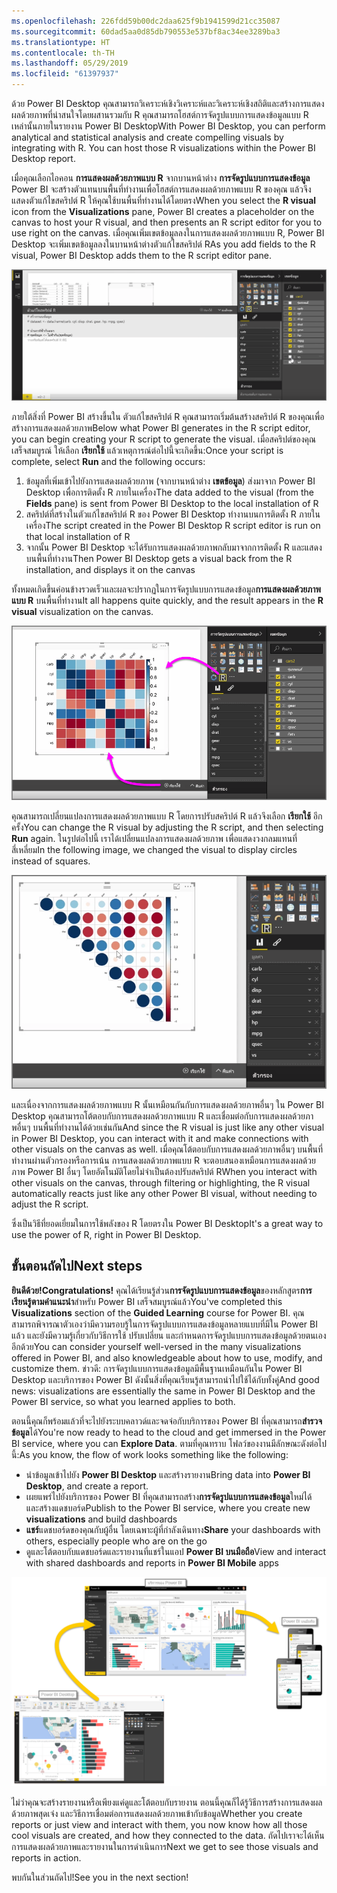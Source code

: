 ```yaml
---
ms.openlocfilehash: 226fdd59b00dc2daa625f9b1941599d21cc35087
ms.sourcegitcommit: 60dad5aa0d85db790553e537bf8ac34ee3289ba3
ms.translationtype: HT
ms.contentlocale: th-TH
ms.lasthandoff: 05/29/2019
ms.locfileid: "61397937"
---
```

<span data-ttu-id="6ab38-101">ด้วย Power BI Desktop คุณสามารถวิเคราะห์เชิงวิเคราะห์และวิเคราะห์เชิงสถิติและสร้างการแสดงผลด้วยภาพที่น่าสนใจโดยผสานรวมกับ R คุณสามารถโฮสต์การจัดรูปแบบการแสดงข้อมูลแบบ R เหล่านั้นภายในรายงาน Power BI Desktop</span><span class="sxs-lookup"><span data-stu-id="6ab38-101">With Power BI Desktop, you can perform analytical and statistical analysis and create compelling visuals by integrating with R. You can host those R visualizations within the Power BI Desktop report.</span></span>

<span data-ttu-id="6ab38-102">เมื่อคุณเลือกไอคอน **การแสดงผลด้วยภาพแบบ R** จากบานหน้าต่าง **การจัดรูปแบบการแสดงข้อมูล** Power BI จะสร้างตัวแทนบนพื้นที่ทำงานเพื่อโฮสต์การแสดงผลด้วยภาพแบบ R ของคุณ แล้วจึงแสดงตัวแก้ไขสคริปต์ R ให้คุณใช้บนพื้นที่ทำงานได้โดยตรง</span><span class="sxs-lookup"><span data-stu-id="6ab38-102">When you select the **R visual** icon from the **Visualizations** pane, Power BI creates a placeholder on the canvas to host your R visual, and then presents an R script editor for you to use right on the canvas.</span></span> <span data-ttu-id="6ab38-103">เมื่อคุณเพิ่มเขตข้อมูลลงในการแสดงผลด้วยภาพแบบ R, Power BI Desktop จะเพิ่มเขตข้อมูลลงในบานหน้าต่างตัวแก้ไขสคริปต์ R</span><span class="sxs-lookup"><span data-stu-id="6ab38-103">As you add fields to the R visual, Power BI Desktop adds them to the R script editor pane.</span></span>

![](media/3-11h-r-visual-integration/3-11h_1.png)

<span data-ttu-id="6ab38-104">ภายใต้สิ่งที่ Power BI สร้างขึ้นใน ตัวแก้ไขสคริปต์ R คุณสามารถเริ่มต้นสร้างสคริปต์ R ของคุณเพื่อสร้างการแสดงผลด้วยภาพ</span><span class="sxs-lookup"><span data-stu-id="6ab38-104">Below what Power BI generates in the R script editor, you can begin creating your R script to generate the visual.</span></span> <span data-ttu-id="6ab38-105">เมื่อสคริปต์ของคุณเสร็จสมบูรณ์ ให้เลือก **เรียกใช้** แล้วเหตุการณ์ต่อไปนี้จะเกิดขึ้น:</span><span class="sxs-lookup"><span data-stu-id="6ab38-105">Once your script is complete, select **Run** and the following occurs:</span></span>

1. <span data-ttu-id="6ab38-106">ข้อมูลที่เพิ่มเข้าไปยังการแสดงผลด้วยภาพ (จากบานหน้าต่าง **เขตข้อมูล**) ส่งมาจาก Power BI Desktop เพื่อการติดตั้ง R ภายในเครื่อง</span><span class="sxs-lookup"><span data-stu-id="6ab38-106">The data added to the visual (from the **Fields** pane) is sent from Power BI Desktop to the local installation of R</span></span>
2. <span data-ttu-id="6ab38-107">สคริปต์ที่สร้างในตัวแก้ไขสคริปต์ R ของ Power BI Desktop ทำงานบนการติดตั้ง R ภายในเครื่อง</span><span class="sxs-lookup"><span data-stu-id="6ab38-107">The script created in the Power BI Desktop R script editor is run on that local installation of R</span></span>
3. <span data-ttu-id="6ab38-108">จากนั้น Power BI Desktop จะได้รับการแสดงผลด้วยภาพกลับมาจากการติดตั้ง R และแสดงบนพื้นที่ทำงาน</span><span class="sxs-lookup"><span data-stu-id="6ab38-108">Then Power BI Desktop gets a visual back from the R installation, and displays it on the canvas</span></span>

<span data-ttu-id="6ab38-109">ทั้งหมดเกิดขึ้นค่อนข้างรวดเร็วและผลจะปรากฏในการจัดรูปแบบการแสดงข้อมูล**การแสดงผลด้วยภาพแบบ R** บนพื้นที่ทำงาน</span><span class="sxs-lookup"><span data-stu-id="6ab38-109">It all happens quite quickly, and the result appears in the **R visual** visualization on the canvas.</span></span>

![](media/3-11h-r-visual-integration/3-11h_2.png)

<span data-ttu-id="6ab38-110">คุณสามารถเปลี่ยนแปลงการแสดงผลด้วยภาพแบบ R โดยการปรับสคริปต์ R แล้วจึงเลือก **เรียกใช้** อีกครั้ง</span><span class="sxs-lookup"><span data-stu-id="6ab38-110">You can change the R visual by adjusting the R script, and then selecting **Run** again.</span></span> <span data-ttu-id="6ab38-111">ในรูปต่อไปนี้ เราได้เปลี่ยนแปลงการแสดงผลด้วยภาพ เพื่อแสดงวงกลมแทนที่สี่เหลี่ยม</span><span class="sxs-lookup"><span data-stu-id="6ab38-111">In the following image, we changed the visual to display circles instead of squares.</span></span>

![](media/3-11h-r-visual-integration/3-11h_3.png)

<span data-ttu-id="6ab38-112">และเนื่องจากการแสดงผลด้วยภาพแบบ R นั้นเหมือนกันกับการแสดงผลด้วยภาพอื่นๆ ใน Power BI Desktop คุณสามารถโต้ตอบกับการแสดงผลด้วยภาพแบบ R และเชื่อมต่อกับการแสดงผลด้วยภาพอื่นๆ บนพื้นที่ทำงานได้ด้วยเช่นกัน</span><span class="sxs-lookup"><span data-stu-id="6ab38-112">And since the R visual is just like any other visual in Power BI Desktop, you can interact with it and make connections with other visuals on the canvas as well.</span></span> <span data-ttu-id="6ab38-113">เมื่อคุณโต้ตอบกับการแสดงผลด้วยภาพอื่นๆ บนพื้นที่ทำงานผ่านตัวกรองหรือการเน้น การแสดงผลด้วยภาพแบบ R จะตอบสนองเหมือนการแสดงผลด้วยภาพ Power BI อื่นๆ โดยอัตโนมัติโดยไม่จำเป็นต้องปรับสคริปต์ R</span><span class="sxs-lookup"><span data-stu-id="6ab38-113">When you interact with other visuals on the canvas, through filtering or highlighting, the R visual automatically reacts just like any other Power BI visual, without needing to adjust the R script.</span></span>

<span data-ttu-id="6ab38-114">ซึ่งเป็นวิธีที่ยอดเยี่ยมในการใช้พลังของ R โดยตรงใน Power BI Desktop</span><span class="sxs-lookup"><span data-stu-id="6ab38-114">It's a great way to use the power of R, right in Power BI Desktop.</span></span>

## <a name="next-steps"></a><span data-ttu-id="6ab38-115">ขั้นตอนถัดไป</span><span class="sxs-lookup"><span data-stu-id="6ab38-115">Next steps</span></span>
<span data-ttu-id="6ab38-116">**ยินดีด้วย!**</span><span class="sxs-lookup"><span data-stu-id="6ab38-116">**Congratulations!**</span></span> <span data-ttu-id="6ab38-117">คุณได้เรียนรู้ส่วน**การจัดรูปแบบการแสดงข้อมูล**ของหลักสูตร**การเรียนรู้ตามคำแนะนำ**สำหรับ Power BI เสร็จสมบูรณ์แล้ว</span><span class="sxs-lookup"><span data-stu-id="6ab38-117">You've completed this **Visualizations** section of the **Guided Learning** course for Power BI.</span></span> <span data-ttu-id="6ab38-118">คุณสามารถพิจารณาตัวเองว่ามีความรอบรู้ในการจัดรูปแบบการแสดงข้อมูลหลายแบบที่มีใน Power BI แล้ว และยังมีความรู้เกี่ยวกับวิธีการใช้ ปรับเปลี่ยน และกำหนดการจัดรูปแบบการแสดงข้อมูลด้วยตนเองอีกด้วย</span><span class="sxs-lookup"><span data-stu-id="6ab38-118">You can consider yourself well-versed in the many visualizations offered in Power BI, and also knowledgeable about how to use, modify, and customize them.</span></span> <span data-ttu-id="6ab38-119">ข่าวดี: การจัดรูปแบบการแสดงข้อมูลมีพื้นฐานเหมือนกันใน Power BI Desktop และบริการของ Power BI ดังนั้นสิ่งที่คุณเรียนรู้สามารถนำไปใช้ได้กับทั้งคู่</span><span class="sxs-lookup"><span data-stu-id="6ab38-119">And good news: visualizations are essentially the same in Power BI Desktop and the Power BI service, so what you learned applies to both.</span></span>

<span data-ttu-id="6ab38-120">ตอนนี้คุณก็พร้อมแล้วที่จะไปยังระบบคลาวด์และจดจ่อกับบริการของ Power BI ที่คุณสามารถ**สำรวจข้อมูล**ได้</span><span class="sxs-lookup"><span data-stu-id="6ab38-120">You're now ready to head to the cloud and get immersed in the Power BI service, where you can **Explore Data**.</span></span> <span data-ttu-id="6ab38-121">ตามที่คุณทราบ โฟลว์ของงานมีลักษณะดังต่อไปนี้:</span><span class="sxs-lookup"><span data-stu-id="6ab38-121">As you know, the flow of work looks something like the following:</span></span>

* <span data-ttu-id="6ab38-122">นำข้อมูลเข้าไปยัง **Power BI Desktop** และสร้างรายงาน</span><span class="sxs-lookup"><span data-stu-id="6ab38-122">Bring data into **Power BI Desktop**, and create a report.</span></span>
* <span data-ttu-id="6ab38-123">เผยแพร่ไปยังบริการของ Power BI ที่คุณสามารถสร้าง**การจัดรูปแบบการแสดงข้อมูล**ใหม่ได้ และสร้างแดชบอร์ด</span><span class="sxs-lookup"><span data-stu-id="6ab38-123">Publish to the Power BI service, where you create new **visualizations** and build dashboards</span></span>
* <span data-ttu-id="6ab38-124">**แชร์**แดชบอร์ดของคุณกับผู้อื่น โดยเฉพาะผู้ที่กำลังเดินทาง</span><span class="sxs-lookup"><span data-stu-id="6ab38-124">**Share** your dashboards with others, especially people who are on the go</span></span>
* <span data-ttu-id="6ab38-125">ดูและโต้ตอบกับแดชบอร์ดและรายงานที่แชร์ในแอป **Power BI บนมือถือ**</span><span class="sxs-lookup"><span data-stu-id="6ab38-125">View and interact with shared dashboards and reports in **Power BI Mobile** apps</span></span>

![](media/3-11h-r-visual-integration/c0a1_1.png)

<span data-ttu-id="6ab38-126">ไม่ว่าคุณจะสร้างรายงานหรือเพียงแค่ดูและโต้ตอบกับรายงาน ตอนนี้คุณก็ได้รู้วิธีการสร้างการแสดงผลด้วยภาพสุดเจ๋ง และวิธีการเชื่อมต่อการแสดงผลด้วยภาพเข้ากับข้อมูล</span><span class="sxs-lookup"><span data-stu-id="6ab38-126">Whether you create reports or just view and interact with them, you now know how all those cool visuals are created, and how they connected to the data.</span></span> <span data-ttu-id="6ab38-127">ถัดไปเราจะได้เห็นการแสดงผลด้วยภาพและรายงานในการดำเนินการ</span><span class="sxs-lookup"><span data-stu-id="6ab38-127">Next we get to see those visuals and reports in action.</span></span>

<span data-ttu-id="6ab38-128">พบกันในส่วนถัดไป!</span><span class="sxs-lookup"><span data-stu-id="6ab38-128">See you in the next section!</span></span>

